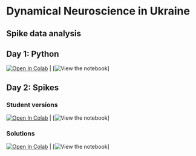 # Dynamical Neuroscience in Ukraine
## Spike data analysis
  
## Day 1: Python
[![Open In Colab](https://colab.research.google.com/assets/colab-badge.svg)](https://colab.research.google.com/github/NeuromatchAcademy/course-content/blob/master/tutorials/W0D1_PythonWorkshop1/student/W0D1_Tutorial1.ipynb) | [![View the notebook](https://img.shields.io/badge/render-nbviewer-orange.svg)]

## Day 2: Spikes
### Student versions
[![Open In Colab](https://colab.research.google.com/assets/colab-badge.svg)](https://colab.research.google.com/github/mmyros/dnu_course/blob/master/tutorials/spikes_tutorial.ipynb) | [![View the notebook](https://img.shields.io/badge/render-nbviewer-orange.svg)]

### Solutions
[![Open In Colab](https://colab.research.google.com/assets/colab-badge.svg)](https://colab.research.google.com/github/mmyros/dnu_course/blob/master/tutorials/student/spikes_tutorial.ipynb) | [![View the notebook](https://img.shields.io/badge/render-nbviewer-orange.svg)]

